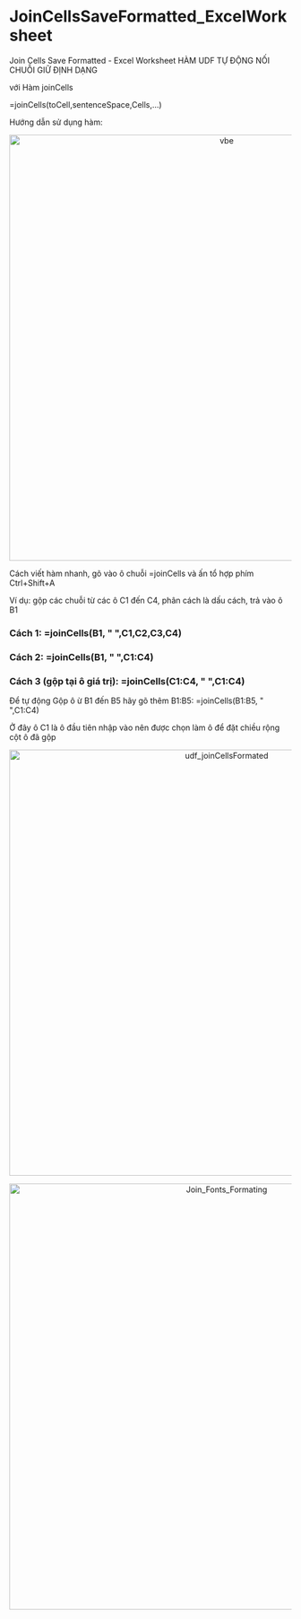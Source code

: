 # JoinCellsSaveFormatted_ExcelWorksheet
 Join Cells Save Formatted - Excel Worksheet
HÀM UDF TỰ ĐỘNG NỐI CHUỖI GIỮ ĐỊNH DẠNG

với Hàm joinCells

=joinCells(toCell,sentenceSpace,Cells,...)

Hướng dẫn sử dụng hàm:

<p align="center"><img title="vbe" src="https://user-images.githubusercontent.com/58664571/157865372-b3872a6c-28a6-40c4-8dbd-277f79d1ed8e.png" width="760"></p>

Cách viết hàm nhanh, gõ vào ô chuỗi =joinCells và ấn tổ hợp phím Ctrl+Shift+A

Ví dụ: gộp các chuỗi từ các ô C1 đến C4, phân cách là dấu cách, trả vào ô B1
### Cách 1: =joinCells(B1, " ",C1,C2,C3,C4)
### Cách 2: =joinCells(B1, " ",C1:C4)
### Cách 3 (gộp tại ô giá trị): =joinCells(C1:C4, " ",C1:C4)
Để tự động Gộp ô ừ B1 đến B5 hãy gõ thêm B1:B5: =joinCells(B1:B5, " ",C1:C4)

Ở đây ô C1 là ô đầu tiên nhập vào nên được chọn làm ô để đặt chiều rộng cột ô đã gộp

<p align="center"><img title="udf_joinCellsFormated" src="https://github.com/SanbiVN/JoinCellsSavedFormated_ExcelWorksheet/assets/58664571/818e6a20-6e4d-42f3-8733-b04a3f9464cd" width="760"></p>

<p align="center"><img title="Join_Fonts_Formating" src="https://user-images.githubusercontent.com/58664571/157867247-2b802a15-b20f-4cce-89ad-efc67d157146.jpg" width="760"></p>
			

